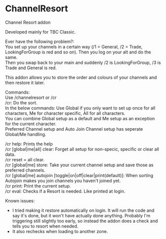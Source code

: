 # ChannelResort
Channel Resort addon

Developed mainly for TBC Classic.

Ever have the following problem?:  
You set up your channels in a certain way (/1 = General, /2 = Trade, LookingForGroup is red and so on).
Then you log on your alt and do the same.  
Then you swap back to your main and suddenly /2 is LookingForGroup, /3 is Trade and General is red.

This addon allows you to store the order and colours of your channels and then restore it later.

Commands:  
Use /channelresort or /cr  
/cr: Do the sort.  
In the below commands: Use Global if you only want to set up once for all characters, Me for character specific, All for all characters.  
You can combine Global setup as a default and Me setup as an exception for the current character.  
Preferred Channel setup and Auto Join Channel setup has seperate Global/Me handling.  

/cr help: Prints the help  
/cr [global|me|all] clear: Forget all setup for non-specic, specific or clear all data.  
/cr reset = all clear.  
/cr [global|me] store: Take your current channel setup and save those as preferred channels.  
/cr [global|me] autojoin [toggle|on|off|clear|print(default)]: When sorting Autojoin makes you join channels you haven't joined yet.  
/cr print: Print the current setup.  
/cr eval: Checks if a Resort is needed. Like printed at login.

Known issues:
- I tried making it restore automatically on login. It will run the code and say it's done, but it won't have actually done anything.
Probably I'm triggering still slightly too early, so instead the addon does a check and tells you to resort when needed.
- It also rechecks when loading to another zone.
